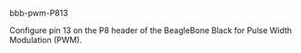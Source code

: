 bbb-pwm-P813

Configure pin 13 on the P8 header of the BeagleBone Black for Pulse Width Modulation (PWM).